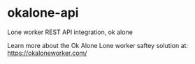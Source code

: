 # okalone-api
Lone worker REST API integration, ok alone

Learn more about the Ok Alone Lone worker saftey solution at: https://okaloneworker.com/